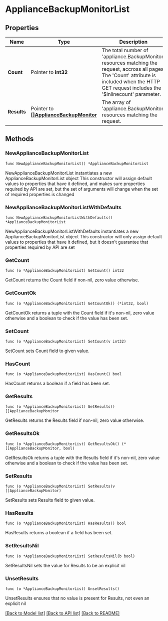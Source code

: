 # ApplianceBackupMonitorList

## Properties

Name | Type | Description | Notes
------------ | ------------- | ------------- | -------------
**Count** | Pointer to **int32** | The total number of &#39;appliance.BackupMonitor&#39; resources matching the request, accross all pages. The &#39;Count&#39; attribute is included when the HTTP GET request includes the &#39;$inlinecount&#39; parameter. | [optional] 
**Results** | Pointer to [**[]ApplianceBackupMonitor**](ApplianceBackupMonitor.md) | The array of &#39;appliance.BackupMonitor&#39; resources matching the request. | [optional] 

## Methods

### NewApplianceBackupMonitorList

`func NewApplianceBackupMonitorList() *ApplianceBackupMonitorList`

NewApplianceBackupMonitorList instantiates a new ApplianceBackupMonitorList object
This constructor will assign default values to properties that have it defined,
and makes sure properties required by API are set, but the set of arguments
will change when the set of required properties is changed

### NewApplianceBackupMonitorListWithDefaults

`func NewApplianceBackupMonitorListWithDefaults() *ApplianceBackupMonitorList`

NewApplianceBackupMonitorListWithDefaults instantiates a new ApplianceBackupMonitorList object
This constructor will only assign default values to properties that have it defined,
but it doesn't guarantee that properties required by API are set

### GetCount

`func (o *ApplianceBackupMonitorList) GetCount() int32`

GetCount returns the Count field if non-nil, zero value otherwise.

### GetCountOk

`func (o *ApplianceBackupMonitorList) GetCountOk() (*int32, bool)`

GetCountOk returns a tuple with the Count field if it's non-nil, zero value otherwise
and a boolean to check if the value has been set.

### SetCount

`func (o *ApplianceBackupMonitorList) SetCount(v int32)`

SetCount sets Count field to given value.

### HasCount

`func (o *ApplianceBackupMonitorList) HasCount() bool`

HasCount returns a boolean if a field has been set.

### GetResults

`func (o *ApplianceBackupMonitorList) GetResults() []ApplianceBackupMonitor`

GetResults returns the Results field if non-nil, zero value otherwise.

### GetResultsOk

`func (o *ApplianceBackupMonitorList) GetResultsOk() (*[]ApplianceBackupMonitor, bool)`

GetResultsOk returns a tuple with the Results field if it's non-nil, zero value otherwise
and a boolean to check if the value has been set.

### SetResults

`func (o *ApplianceBackupMonitorList) SetResults(v []ApplianceBackupMonitor)`

SetResults sets Results field to given value.

### HasResults

`func (o *ApplianceBackupMonitorList) HasResults() bool`

HasResults returns a boolean if a field has been set.

### SetResultsNil

`func (o *ApplianceBackupMonitorList) SetResultsNil(b bool)`

 SetResultsNil sets the value for Results to be an explicit nil

### UnsetResults
`func (o *ApplianceBackupMonitorList) UnsetResults()`

UnsetResults ensures that no value is present for Results, not even an explicit nil

[[Back to Model list]](../README.md#documentation-for-models) [[Back to API list]](../README.md#documentation-for-api-endpoints) [[Back to README]](../README.md)


